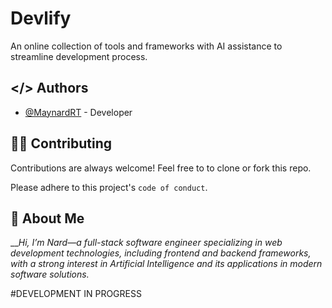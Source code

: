 # Devlify
An online collection of tools and frameworks with AI assistance to streamline development process.

## </> Authors
- [@MaynardRT](https://github.com/MaynardRT) - Developer

## 🧑‍💻 Contributing
Contributions are always welcome!
Feel free to to clone or fork this repo.

Please adhere to this project's `code of conduct`.

## 🚀 About Me
___Hi, I’m Nard—a full-stack software engineer specializing in web development technologies, including frontend and backend frameworks, with a strong interest in Artificial Intelligence and its applications in modern software solutions._

#DEVELOPMENT IN PROGRESS
